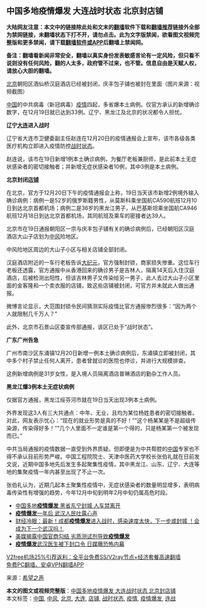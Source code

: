  <h2>中国多地疫情爆发 大连战时状态 北京封店铺</h2> <p class="notice"><b>大陆网友注意：本文中的链接除此处和文末的<a href="https://github.com/bannedbook/fanqiang" >翻墙</a>软件下载和<a href="https://github.com/killgcd/justmysocks/blob/master/README.md">翻墙推荐</a>链接外全部为禁网链接，未翻墙状态下打不开，请勿点击。此为文字版禁闻，欲看图文视频完整版和更多禁闻，请下载<a href="https://github.com/bannedbook/fanqiang">翻墙软件或APP</a>后翻墙上禁闻网。</p><p>备注：翻墙看新闻非常安全，翻墙以真实身份发表敏感言论有一定风险，但只看不说则没有任何风险，翻的人太多，政府管不过来，也不管。信息自由是天赋人权，请放心大胆的翻墙。</b></p>  <div class="entry"> <p id="conimg"><a href="https://www.bannedbook.org/bnews/tag/%e5%8c%97%e4%ba%ac/" class="st_tag internal_tag" rel="tag" title="标签 北京 下的日志">北京</a>朝阳区酒仙桥汉庭酒店已经被封闭，庆丰包子铺也被封在里面（图片来源：视频截图）</p> <p><span class='wp_keywordlink_affiliate'><a href="https://www.bannedbook.org/" title="中国" target="_blank">中国</a></span>的中共病毒（新冠病毒）<a href="https://www.bannedbook.org/bnews/tag/%E7%96%AB%E6%83%85/" class="st_tag internal_tag" rel="tag" title="标签 疫情 下的日志">疫情</a>四起，多省爆本土病例。仅官方承认的新增确诊数字，在12月19日就已达到33例。辽宁、黑龙江及北京的状况都令人担忧。</p> <p><strong>辽宁<a href="https://www.bannedbook.org/bnews/tag/%e5%a4%a7%e8%bf%9e/" class="st_tag internal_tag" rel="tag" title="标签 大连 下的日志">大连</a>进入战时</strong></p> <p>辽宁省大连市卫健委副主任赵连在12月20日的疫情通报会上宣布，该市各级各类医疗机构立即进入疫情防控<a href="https://www.bannedbook.org/bnews/tag/%E6%88%98%E6%97%B6%E7%8A%B6%E6%80%81/" class="st_tag internal_tag" rel="tag" title="标签 战时状态 下的日志">战时状态</a>。</p> <p>赵连说，该市在19日新增1例本土确诊病例，为餐厅老板兼厨师，是此前本土无症状感染者的密切接触者；并新增无症状感染者10例，其中3例是本土病例。</p>  <p><strong>北京封闭<a href="https://www.bannedbook.org/bnews/tag/%E5%BA%97%E9%93%BA/" class="st_tag internal_tag" rel="tag" title="标签 店铺 下的日志">店铺</a></strong></p> <p>在北京，官方于12月20日下午的疫情通报会上称，19日当天该市新增2例境外输入确诊病例：病例一是52岁的俄罗斯籍男性，从莫斯科乘坐国航CA590航班12月10日到达北京首都机场；病例二是36岁的黑龙江男子，从巴基斯坦乘坐国航CA946航班12月18日到达北京首都机场，其同航班及乘车的密接者达39人。</p> <p>北京市在19日通报朝阳区一宗与庆丰包子铺有关的确诊病例后，已经朝阳区汉庭酒店大山子店划为<a href="https://www.bannedbook.org/bnews/tag/%E4%B8%AD%E9%A3%8E/" class="st_tag internal_tag" rel="tag" title="标签 中风 下的日志">中风</a>险地区。</p> <p>中风险地区周边的大山子小区与相关店铺全部封闭。</p> <p>汉庭酒店附近的一车行老板告诉<span class='wp_keywordlink_affiliate'><a href="http://www.epochtimes.com/" title="大纪元" target="_blank">大纪元</a></span>，官方强制封锁，商家损失惨重。这位车行老板还透露，官方通报中从香港回来的确诊男子是吉林人，隔离14天后入住汉庭酒店，后被检测出阳性，但该吉林男子又传染给另一男子，此人去过大山子小区里面的金客隆和一个卖衣服的店铺，致这些店铺被封闭，可官方并未就此人做出通报。</p>  <p>微博言论显示，大范围封锁令民间猜测实际疫情比官方通报惨烈很多：“因为两个人就限制几千万人？”</p> <p>此外，北京市石景山区委宣传部通报，该区已处于“战时状态”。</p> <p><strong>广东广州告急</strong></p> <p>广州市南沙区东涌镇12月20日新增一例本土确诊病例后，东涌镇立即被封闭，其中多个村子禁止任何人离开，患者曾就诊的医院也停诊，并进行大规模排查。</p> <p>这例新增病例是31岁女性，是入境人员隔离酒店普琳酒店的勤杂工作人员。</p>  <p><strong>黑龙江爆3例本土无症状病例</strong></p> <p>仅据官方通报，黑龙江绥芬河市就在19日当天出现3例本土病例。</p> <p>外界发现这3人有三大共通点：中年、无业，且均为某位杨姓患者的密切接触者。对此，网友表示忧心：“现在的就业形势是真的不好！”“这个杨某某是不是超级传染源，传染得好多！”“几个人里面不一定谁是第一个得的，只是杨某第一个被发现而已。”</p> <p>中共当局通报的疫情数据一直受到外界质疑。但即便是为中共帮腔的<a href="https://www.bannedbook.org/bnews/tag/%E4%B8%AD%E5%9B%BD/" class="st_tag internal_tag" rel="tag" title="标签 中国 下的日志">中国</a>专家也不得不承认目前形势严峻。中国工程院院士、天津中医药大学校长张伯礼就在日前发文说，近期中国多地先后发生多起聚集性疫情，其中黑龙江、山东、辽宁、大连等地的集聚疫情一年内甚至出现了不止一次。</p> <p>张伯礼认为，近期几起本土聚集性疫情中，无症状感染者的数量明显增多，表明病毒传染性有增强的趋势，今年12月中旬到明年2月中旬仍属高危时段。</p>  <ul class='op-related-articles' title='相关阅读'> <li><a href='https://www.bannedbook.org/bnews/cbnews/20201215/1447909.html' target='_blank'>中国多地<b>疫情爆发</b> 黑省东宁封城 人车禁离开</a></li> <li><a href='https://www.bannedbook.org/bnews/baitai/20201211/1445906.html' target='_blank'><b>疫情爆发</b>一年后 武汉人民吐露心声</a></li> <li><a href='https://www.bannedbook.org/bnews/bannedvideo/20201209/1444623.html' target='_blank'>财经冷眼：最新！成都<b>疫情爆发</b>进入战时，感染速度太快，下一步或封城 ！会成为下一个武汉吗！</a></li> <li><a href='https://www.bannedbook.org/bnews/headline/20201205/1442326.html' target='_blank'>美媒揭露中国官商勾结 劣质测试剂导致<b>疫情爆发</b></a></li> <li><a href='https://www.bannedbook.org/bnews/cbnews/20201126/1437534.html' target='_blank'><b>疫情爆发</b>武汉医生被下封口令 日媒曝恐怖内幕</a></li> </ul> <p class="texttj"> <a href="https://www.bannedbook.org/forum23/topic22702.html" target="_blank">V2free机场25%引荐返利：全平台免费SS/V2ray节点+经济套餐高速翻墙</a><br/> <a href="https://github.com/bannedbook/fanqiang/wiki/%E7%A6%81%E9%97%BB%E7%BD%91%E5%AE%89%E5%8D%93%E7%BF%BB%E5%A2%99%E6%96%B0%E9%97%BBAPP" target="_blank">免费PC翻墙、安卓VPN翻墙APP</a></p><p> 来源：<span class='wp_keywordlink_affiliate'><a href="https://www.soundofhope.org" title="希望之声" target="_blank">希望之声</a></span> </p><a name='sharetosocial'></a>       <div><b>本文的图文或视频完整版</b>：<a href='https://www.bannedbook.org/bnews/cbnews/20201221/1451915.html'>中国多地疫情爆发 大连战时状态 北京封店铺</a></div>  </div><!--END ENTRY--> <div class="postfooter"> <div>本文标签：<a href="https://www.bannedbook.org/bnews/tag/%E4%B8%AD%E5%9B%BD/" rel="tag">中国</a>, <a href="https://www.bannedbook.org/bnews/tag/%E4%B8%AD%E9%A3%8E/" rel="tag">中风</a>, <a href="https://www.bannedbook.org/bnews/tag/%e5%8c%97%e4%ba%ac/" rel="tag">北京</a>, <a href="https://www.bannedbook.org/bnews/tag/%e5%a4%a7%e8%bf%9e/" rel="tag">大连</a>, <a href="https://www.bannedbook.org/bnews/tag/%E5%BA%97%E9%93%BA/" rel="tag">店铺</a>, <a href="https://www.bannedbook.org/bnews/tag/%E6%88%98%E6%97%B6%E7%8A%B6%E6%80%81/" rel="tag">战时状态</a>, <a href="https://www.bannedbook.org/bnews/tag/%E7%96%AB%E6%83%85/" rel="tag">疫情</a>, <a href="https://www.bannedbook.org/bnews/tag/%E7%96%AB%E6%83%85%E7%88%86%E5%8F%91/" rel="tag">疫情爆发</a>, <a href="https://www.bannedbook.org/bnews/tag/%E8%BF%9E%E6%88%98/" rel="tag">连战</a></div>  </div><!--END POSTFOOTER--> 